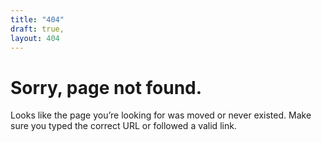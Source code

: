 ```yaml
---
title: "404"
draft: true,
layout: 404
---
```


# Sorry, page not found.
                   
Looks like the page you’re looking for was moved or never existed.
Make sure you typed the correct URL or followed a valid link.

